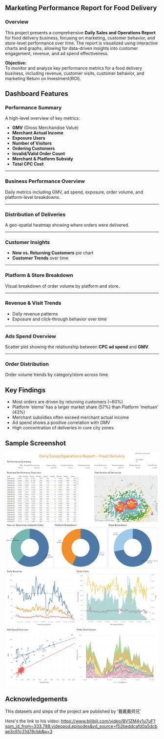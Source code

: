 ## Marketing Performance Report for Food Delivery 

### Overview
This project presents a comprehensive **Daily Sales and Operations Report** for food delivery business, focusing on marketing, customer behavior, and store-level performance over time. The report is visualized using interactive charts and graphs, allowing for data-driven insights into customer engagement, revenue, and ad spend effectiveness.

**Objective:**  
To monitor and analyze key performance metrics for a food delivery business, including revenue, customer visits, customer behavior, and marketing Return on Investment(ROI).


##  Dashboard Features

### Performance Summary
A high-level overview of key metrics:
- **GMV** (Gross Merchandise Value)
- **Merchant Actual Income**
- **Exposure Users**
- **Number of Visitors**
- **Ordering Customers**
- **Invalid/Valid Order Count**
- **Merchant & Platform Subsidy**
- **Total CPC Cost**

---
###  Business Performance Overview
Daily metrics including GMV, ad spend, exposure, order volume, and platform-level breakdowns.

---
###  Distribution of Deliveries
A geo-spatial heatmap showing where orders were delivered.

---
###  Customer Insights
- **New vs. Returning Customers** pie chart
- **Customer Trends** over time

---
### Platform & Store Breakdown
Visual breakdown of order volume by platform and store.

---
###  Revenue & Visit Trends
- Daily revenue patterns
- Exposure and click-through behavior over time

---
###  Ads Spend Overview
Scatter plot showing the relationship between **CPC ad spend** and **GMV**.

---
###  Order Distribution
Order volume trends by category/store across time.


## Key Findings

- Most orders are driven by returning customers (~60%)
- Platform ‘eleme’ has a larger market share (57%) than Platform ‘meituan’ (43%)
- Merchant subsidies often exceed merchant actual income
- Ad spend shows a positive correlation with GMV
- High concentration of deliveries in core city zones

## Sample Screenshot

![Dashboard Preview](/Marketing%20Performance%20Report%20for%20Food%20Delivery%20.png)




## Acknowledgements
This datasets and steps of the project are published by '戴戴戴师兄'

Here's the link to his video:
https://www.bilibili.com/video/BV1ZM4y1u7uF?spm_id_from=333.788.videopod.episodes&vd_source=f52beddcafd0a5dcbae3c61c31d78cbb&p=3



